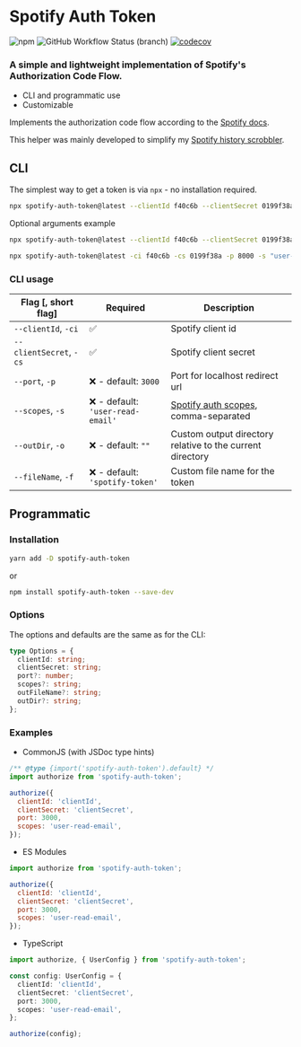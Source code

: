 # Spotify Auth Token

![npm](https://img.shields.io/npm/v/spotify-auth-token) ![GitHub Workflow Status (branch)](https://img.shields.io/github/workflow/status/eegli/spotify-auth-token/ci-unit-tests/main) [![codecov](https://codecov.io/gh/eegli/spotify-auth-token/branch/main/graph/badge.svg?token=2GK6L7KXTD)](https://codecov.io/gh/eegli/spotify-auth-token)

### A simple and lightweight implementation of Spotify's Authorization Code Flow.

- CLI and programmatic use
- Customizable

Implements the authorization code flow according to the [Spotify docs](https://developer.spotify.com/documentation/general/guides/authorization/code-flow/).

This helper was mainly developed to simplify my [Spotify history scrobbler](https://github.com/eegli/spotify-history).

## CLI

The simplest way to get a token is via `npx` - no installation required.

```bash
npx spotify-auth-token@latest --clientId f40c6b --clientSecret 0199f38a
```

Optional arguments example

```bash
npx spotify-auth-token@latest --clientId f40c6b --clientSecret 0199f38a --port 8000 --scopes "user-library-read,user-top-read"
```

```bash
npx spotify-auth-token@latest -ci f40c6b -cs 0199f38a -p 8000 -s "user-library-read,user-top-read"
```

### CLI usage

| Flag [, short flag]     | Required                          | Description                                                                                                              |
| ----------------------- | --------------------------------- | ------------------------------------------------------------------------------------------------------------------------ |
| `--clientId`, `-ci`     | ✅                                | Spotify client id                                                                                                        |
| `--clientSecret`, `-cs` | ✅                                | Spotify client secret                                                                                                    |
| `--port`, `-p`          | ❌ - default: `3000`              | Port for localhost redirect url                                                                                          |
| `--scopes`, `-s`        | ❌ - default: `'user-read-email'` | [Spotify auth scopes](https://developer.spotify.com/documentation/general/guides/authorization/scopes/), comma-separated |
| `--outDir`, `-o`        | ❌ - default: `""`                | Custom output directory relative to the current directory                                                                |
| `--fileName`, `-f`      | ❌ - default: `'spotify-token'`   | Custom file name for the token                                                                                           |

## Programmatic

### Installation

```bash
yarn add -D spotify-auth-token
```

or

```bash
npm install spotify-auth-token --save-dev
```

### Options

The options and defaults are the same as for the CLI:

```ts
type Options = {
  clientId: string;
  clientSecret: string;
  port?: number;
  scopes?: string;
  outFileName?: string;
  outDir?: string;
};
```

### Examples

- CommonJS (with JSDoc type hints)

```js
/** @type {import('spotify-auth-token').default} */
import authorize from 'spotify-auth-token';

authorize({
  clientId: 'clientId',
  clientSecret: 'clientSecret',
  port: 3000,
  scopes: 'user-read-email',
});
```

- ES Modules

```js
import authorize from 'spotify-auth-token';

authorize({
  clientId: 'clientId',
  clientSecret: 'clientSecret',
  port: 3000,
  scopes: 'user-read-email',
});
```

- TypeScript

```ts
import authorize, { UserConfig } from 'spotify-auth-token';

const config: UserConfig = {
  clientId: 'clientId',
  clientSecret: 'clientSecret',
  port: 3000,
  scopes: 'user-read-email',
};

authorize(config);
```
